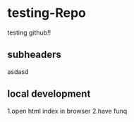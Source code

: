 # testing-Repo
testing github!!
## subheaders
asdasd

## local development

1.open html index in browser
2.have funq